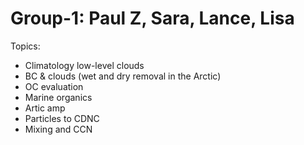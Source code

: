 # Group-1: Paul Z, Sara, Lance, Lisa

Topics:
- Climatology low-level clouds
- BC & clouds (wet and dry removal in the Arctic)
- OC evaluation
- Marine organics
- Artic amp
- Particles to CDNC
- Mixing and CCN

